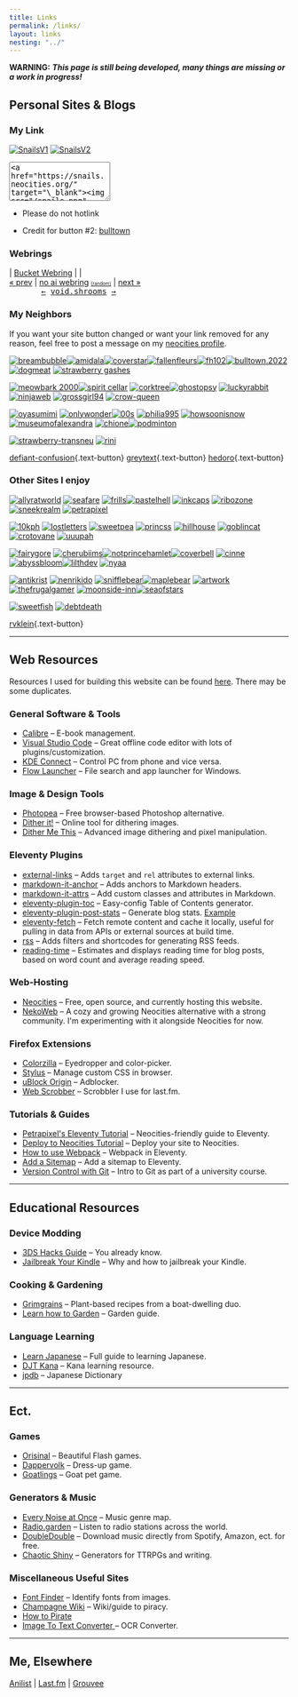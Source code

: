 ```yaml
---
title: Links
permalink: /links/
layout: links
nesting: "../"
---
```


**WARNING:** **_This page is still being developed, many things are missing or a work in progress!_**

## Personal Sites & Blogs

### My Link

<div class="link-buttons">

[![SnailsV1](/images/buttons/sites/snails.png)](#) [![SnailsV2](/images/buttons/sites/snailsv2.png)](#)

<textarea class="code-textarea" style="height: 70px; width: auto;">&lt;a href="https://snails.neocities.org/" target="\_blank"&gt;&lt;img src="/snails.png" alt="snails"&gt;&lt;/a&gt;</textarea>

- Please do not hotlink

- Credit for button #2: [bulltown](https://bulltown.neocities.org/)

</div>

### Webrings

<nav class="webring">
  <a href="https://webring.bucketfish.me/redirect.html?to=prev&name=snails"><i class="bi bi-arrow-left"></i></a>
  | <a class="bucket" href="https://webring.bucketfish.me"> Bucket Webring</a>
  | <a href="https://webring.bucketfish.me/redirect.html?to=random&name=snails"><i class="bi bi-shuffle"></i></a>
  | <a href="https://webring.bucketfish.me/redirect.html?to=next&name=snails"><i class="bi bi-arrow-right"></i></a>
</nav>

<nav class="webring"> 
<a href="https://baccyflap.com/noai/?prv&s=nal" target="_top">« prev</a> |
<a href="https://baccyflap.com/noai" target="_blank">no ai webring</a>
<a style="font-size:60%" href="https://baccyflap.com/noai/?rnd" target="_top">(random)</a> |
<a href="https://baccyflap.com/noai/?nxt&s=nal" target="_top">next »</a>
</nav>

<nav class="webring" style="background-image: url('https://void.shroom.ink/src/img/background.webp');font-family:monospace;width:250px;text-align:center;">
  <a aria-label="Previous" href="https://void.shroom.ink/snails.town/previous" id="previous" target="_blank" title="previous">←</a>
  <a aria-label="Home" href="https://void.shroom.ink/" id="home" target="_blank" title="home">void.shrooms</a>
  <a aria-label="Next" href="https://void.shroom.ink/snails.town/next" id="next" target="_blank" title="next">→</a>
</nav>


### My Neighbors

If you want your site button changed or want your link removed for any reason, feel free to post a message on my [neocities profile](https://neocities.org/site/snails).

<div class="link-buttons">

[![breambubble](/images/buttons/sites/dreambubble.gif)](https://dreambubble.neocities.org/)[![amidala](/images/buttons/sites/amidala.png)](https://amidala.neocities.org/)[![coverstar](/images/buttons/sites/cloverstar.png)](https://cloverstar.neocities.org/)[![fallenfleurs](/images/buttons/sites/fallenfleurs.png)](https://fallenfleurs.neocities.org/)[![fh102](/images/buttons/sites/sephlow.gif)](https://fh102.neocities.org/)[![bulltown.2022](/images/buttons/sites/b22button.png)](https://bulltown.joejenett.com)[![dogmeat](/images/buttons/sites/doqmeat.png)](https://doqmeat.com/) [![strawberry gashes](https://i.imgur.com/V9sIpx6.gif)](https://strawberry-gashes.neocities.org)

[![meowbark 2000](https://i.imgur.com/0dRy6ek.png)](https://meowbark2000.neocities.org)[![spirit cellar](/images/buttons/sites/spiritcellar.gif)](https://spiritcellar.neocities.org/) [![corktree](/images/buttons/sites/corktree.png)](https://corktree.neocities.org/)[![ghostopsy](/images/buttons/sites/ghostopsy.gif)](https://ghostopsy.neocities.org/) [![luckyrabbit](/images/buttons/sites/luckyrabbit.png)](https://luckyrabbit.neocities.org/) [![ninjaweb](/images/buttons/sites/ninjaweb.gif)](https://ninjaweb.neocities.org/) [![grossgirl94](/images/buttons/sites/grossgirl94.gif)](https://grossgirl94.neocities.org/) [![crow-queen](/images/buttons/sites/crow-queen.gif)](https://crow-queen.com/)

[![oyasumimi](/images/buttons/sites/oyasumimi.gif)](https://oyasumimi.neocities.org/) [![onlywonder](/images/buttons/sites/onlywonder.png)](https://onlywonder.net/)[![00s](/images/buttons/sites/00s.gif)](https://00s.neocities.org/) [![philia995](/images/buttons/sites/philia995.png)](https://philia995.neocities.org/) [![howsoonisnow](/images/buttons/sites/howsoonisnow.gif)](https://howsoonisnow.org/) [![museumofalexandra](/images/buttons/sites/xandra.png)](https://xandra.cc/) [![chione](/images/buttons/sites/chione.png)](https://chione.neocities.org/)[![podminton](/images/buttons/sites/podminton.png)](https://podminton.neocities.org/)

[![strawberry-transneu](/images/buttons/sites/strawberry-transneu.png)](https://strawberry-transneu.neocities.org/) [![rini](/images/buttons/sites/rini.gif)](https://rini.neocities.org/)

[defiant-confusion](https://defiant-confusion.com/){.text-button} [greytext](https://greytext.neocities.org/){.text-button} [hedoro](https://hedoro.neocities.org/){.text-button}

</div>

### Other Sites I enjoy

<div class="link-buttons">

[![allyratworld](/images/buttons/sites/allyrat.gif)](https://allyratworld.com/) [![seafare](/images/buttons/sites/seafare.png)](https://seafare.neocities.org/) [![frills](/images/buttons/sites/frills.png)](https://frills.dev/)[![pastelhell](/images/buttons/sites/pastelhell.gif)](https://pastelhello.com) [![inkcaps](/images/buttons/sites/inkcaps.gif)](https://inkcaps.neocities.org/) [![ribozone](/images/buttons/sites/ribozone.gif)](https://ribo.zone/) [![sneekrealm](/images/buttons/sites/sneeksrealm.png)](https://sneekrealm.neocities.org/) [![petrapixel](https://cdn.jsdelivr.net/gh/petracoding/petrapixel.neocities.org@latest/public/assets/img/linkback.gif)](https://petrapixel.neocities.org/)

[![10kph](/images/buttons/sites/10kph.webp)](https://karma.computer/) [![lostletters](/images/buttons/sites/LostLetters.gif)](https://lostletters.neocities.org/graphics/site_buttons/LostLetters88x31.gif) [![sweetpea](/images/buttons/sites/sweetpea.gif)](https://sweet-pea.neocities.org/) [![princss](https://princss.online/media/images/buttons/princss_button.png)](https://princss.online/) [![hillhouse](/images/buttons/sites/hillhouse.png)](https://hillhouse.neocities.org/) [![goblincat](/images/buttons/sites/goblincat.png)](https://goblincat.neocities.org/) [![crotovane](/images/buttons/sites/crotovane.gif)](https://crotovane.neocities.org/) [![uuupah](/images/buttons/sites/uuupah.png)](https://uuupah.neocities.org/)

[![fairygore](/images/buttons/sites/fairygore.png)](https://fairygore.neocities.org/) [![cherubiims](/images/buttons/sites/cherubiims.gif)](https://cherubiims.neocities.org/)[![notprincehamlet](/images/buttons/sites/notprincehamlet.png)](https://notprincehamlet.neocities.org/)[![coverbell](/images/buttons/sites/cloverbell.gif)](https://cloverbell.neocities.org/) [![cinne](/images/buttons/sites/cinni.png)](https://cinni.net/) [![abyssbloom](/images/buttons/sites/abyssbloom.png)](https://abyssbloom.neocities.org/)[![lilthdev](/images/buttons/sites/lilithdev.gif)](https://lilithdev.neocities.org/) [![nyaa](/images/buttons/sites/nyaa.gif)](https://nyaa.neocities.org/)

[![antikrist](/images/buttons/sites/antikrist.png)](https://antikrist.lol/) [![nenrikido](https://dl.dropbox.com/s/265wg2om8bjr5g6/nenrikido_button.gif)](https://nenrikido.neocities.org) [![snifflebear](/images/buttons/sites/snifflebear.png)](https://www.snifflebear.moe/)[![maplebear](/images/buttons/sites/maplebear.gif)](https://maplebear.neocities.org/) [![artwork](/images/buttons/sites/artwork.gif)](https://artwork.neocities.org/)[![thefrugalgamer](/images/buttons/sites/frugalgamer.png)](https://www.thefrugalgamer.net/) [![moonside-inn](/images/buttons/sites/moonside.png)](https://moonside-inn.neocities.org/)[![seaofstars](/images/buttons/sites/seaofstars.gif)](https://seaofstars.neocities.org/)

[![sweetfish](/images/buttons/sites/sweetfish.png)](https://sweetfish.site/) [![debtdeath](/images/buttons/sites/debtdeath.png)](https://debtdeath.neocities.org/)

[rvklein](https://rvklein.neocities.org/){.text-button}

</div>

---

## Web Resources

Resources I used for building this website can be found [here](/site). There may be some duplicates.

### General Software & Tools

- [Calibre](https://calibre-ebook.com/) – E-book management.
- [Visual Studio Code](https://code.visualstudio.com/) – Great offline code editor with lots of plugins/customization.
- [KDE Connect](https://kdeconnect.kde.org/) – Control PC from phone and vice versa.
- [Flow Launcher](https://www.flowlauncher.com/) – File search and app launcher for Windows.

### Image & Design Tools

- [Photopea](https://www.photopea.com/) – Free browser-based Photoshop alternative.
- [Dither it!](https://ditherit.com/) – Online tool for dithering images.
- [Dither Me This](https://doodad.dev/dither-me-this/) – Advanced image dithering and pixel manipulation.

### Eleventy Plugins

- [external-links](https://www.npmjs.com/package/@sardine/eleventy-plugin-external-links) – Adds `target` and `rel` attributes to external links.
- [markdown-it-anchor](https://github.com/valeriangalliat/markdown-it-anchor) – Adds anchors to Markdown headers.
- [markdown-it-attrs](https://github.com/arve0/markdown-it-attrs) – Add custom classes and attributes in Markdown.
- [eleventy-plugin-toc](https://github.com/uncenter/eleventy-plugin-toc) – Easy-config Table of Contents generator.
- [eleventy-plugin-post-stats](https://github.com/johnwargo/eleventy-plugin-post-stats) – Generate blog stats. [Example](https://rknight.me/blog/stats/)
- [eleventy-fetch](https://github.com/11ty/eleventy-fetch) – Fetch remote content and cache it locally, useful for pulling in data from APIs or external sources at build time.
- [rss](https://github.com/11ty/eleventy-plugin-rss) – Adds filters and shortcodes for generating RSS feeds.
- [reading-time](https://github.com/johanbrook/eleventy-plugin-reading-time) – Estimates and displays reading time for blog posts, based on word count and average reading speed.

### Web-Hosting

- [Neocities](https://neocities.org) – Free, open source, and currently hosting this website.
- [NekoWeb](https://nekoweb.org/) – A cozy and growing Neocities alternative with a strong community. I'm experimenting with it alongside Neocities for now.

### Firefox Extensions

- [Colorzilla](https://www.colorzilla.com/firefox/) – Eyedropper and color-picker.
- [Stylus](https://addons.mozilla.org/en-US/firefox/addon/styl-us/) – Manage custom CSS in browser.
- [uBlock Origin](https://addons.mozilla.org/en-US/firefox/addon/ublock-origin/) – Adblocker.
- [Web Scrobber](https://addons.mozilla.org/en-US/firefox/addon/web-scrobbler/) – Scrobbler I use for last.fm.

### Tutorials & Guides

- [Petrapixel's Eleventy Tutorial](https://petrapixel.neocities.org/coding/eleventy-tutorial) – Neocities-friendly guide to Eleventy.
- [Deploy to Neocities Tutorial](https://nenrikido.neocities.org/blog/post/deploy-site/) – Deploy your site to Neocities.
- [How to use Webpack](https://dev.to/derrickreimer/how-to-use-webpack-in-an-eleventy-project-272j) – Webpack in Eleventy.
- [Add a Sitemap](https://11ty.recipes/recipes/add-a-sitemap/) – Add a sitemap to Eleventy.
- [Version Control with Git](https://www.geos.ed.ac.uk/~smudd/NMDM_Course/html/version_control_git.html) – Intro to Git as part of a university course.

---

## Educational Resources

### Device Modding

- [3DS Hacks Guide](https://3ds.hacks.guide/) – You already know.
- [Jailbreak Your Kindle](https://www.youtube.com/watch?v=Qtk7ERwlIAk&t=361s) – Why and how to jailbreak your Kindle.

### Cooking & Gardening

- [Grimgrains](https://grimgrains.com/site/home.html) – Plant-based recipes from a boat-dwelling duo.
- [Learn how to Garden](https://dreambubble.neocities.org/garden) – Garden guide.

### Language Learning

- [Learn Japanese](https://www.tofugu.com/learn-japanese/) – Full guide to learning Japanese.
- [DJT Kana](https://djtguide.neocities.org/kana/) – Kana learning resource.
- [jpdb](https://jpdb.io/) – Japanese Dictionary

---

## Ect.

### Games

- [Orisinal](https://www.ferryhalim.com/orisinal/) – Beautiful Flash games.
- [Dappervolk](https://dappervolk.com/) – Dress-up game.
- [Goatlings](https://www.goatlings.com/) – Goat pet game.

### Generators & Music

- [Every Noise at Once](https://everynoise.com/) – Music genre map.
- [Radio.garden](https://radio.garden/) – Listen to radio stations across the world.
- [DoubleDouble](https://doubledouble.top/) – Download music directly from Spotify, Amazon, ect. for free.
- [Chaotic Shiny](http://chaoticshiny.com/index.php) – Generators for TTRPGs and writing.

### Miscellaneous Useful Sites

- [Font Finder](https://www.myfonts.com/pages/whatthefont) – Identify fonts from images.
- [Champagne Wiki](https://champagne.pages.dev/) – Wiki/guide to piracy.
- [How to Pirate](https://easyussr.neocities.org/torrenting)
- [Image To Text Converter ](https://www.onlineocr.net/) – OCR Converter.

---

## Me, Elsewhere

[Anilist](https://anilist.co/user/snails/) | [Last.fm](https://www.last.fm/user/froggf) | [Grouvee](https://www.grouvee.com/user/175297-saturnringz/)
